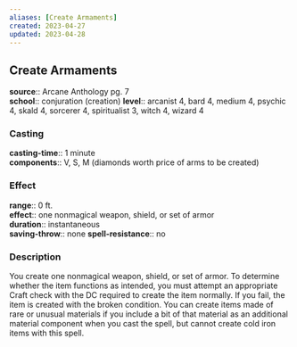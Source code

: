 ```yaml
---
aliases: [Create Armaments]
created: 2023-04-27
updated: 2023-04-28
---
```


## Create Armaments

**source**:: Arcane Anthology pg. 7  
**school**:: conjuration (creation)
**level**:: arcanist 4, bard 4, medium 4, psychic 4, skald 4, sorcerer 4, spiritualist 3, witch 4, wizard 4

### Casting

**casting-time**:: 1 minute  
**components**:: V, S, M (diamonds worth price of arms to be created)

### Effect

**range**:: 0 ft.  
**effect**:: one nonmagical weapon, shield, or set of armor  
**duration**:: instantaneous  
**saving-throw**:: none
**spell-resistance**:: no

### Description

You create one nonmagical weapon, shield, or set of armor. To determine whether the item functions as intended, you must attempt an appropriate Craft check with the DC required to create the item normally. If you fail, the item is created with the broken condition. You can create items made of rare or unusual materials if you include a bit of that material as an additional material component when you cast the spell, but cannot create cold iron items with this spell.
